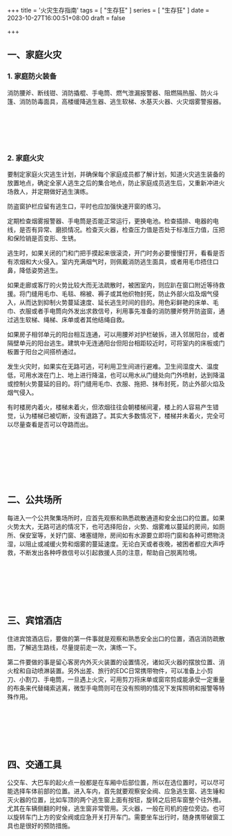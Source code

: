 +++
title = '火灾生存指南'
tags = [ "生存狂" ]
series = [ "生存狂" ]
date = 2023-10-27T16:00:51+08:00
draft = false

+++
## 一、家庭火灾
### 1. 家庭防火装备
消防腰斧、断线钳、消防撬棍、手电筒、燃气泄漏报警器、阻燃隔热服、防火斗篷、消防防毒面具，高楼缓降逃生器、逃生软梯、水基灭火器、火灾烟雾警报器。   
<br><br><br><br><br>
### 2. 家庭火灾
要制定家庭火灾逃生计划，并确保每个家庭成员都了解计划，知道火灾逃生装备的放置地点，确定全家人逃生之后的集合地点，防止家庭成员逃生后，又重新冲进火场救人，并定期做好逃生演练。

防盗窗护栏应留有逃生口，平时也应加强快速开窗的练习。

定期检查烟雾报警器、手电筒是否能正常运行，更换电池。检查插排、电器的电线，是否有异常、磨损情况。检查灭火器，检查压力值是否处于标准压力值，压把和保险销是否变形、生锈。

逃生时，如果关闭的门和门把手摸起来很滚烫，开门时务必要慢慢打开，看看是否有浓烟和大火侵入。室内充满烟气时，则佩戴消防逃生面具，或者用毛巾捂住口鼻，降低姿势逃生。

如果走廊或客厅的火势比较大而无法疏散时，被困室内，则应趴在窗口附近等待救援。将门缝用毛巾、毛毯、棉被、褥子或其他织物封死，防止外部火焰及烟气侵入，从而达到抑制火势蔓延速度、延长逃生时间的目的。用色彩鲜艳的床单、毛巾、衣服或者手电筒向外发出求救信号，利用事先准备的消防腰斧劈开防盗窗，通过逃生软梯、绳梯、床单或者其他结绳自救。

如果房子相邻单元的阳台相互连通，可以用腰斧对护栏破拆，进入邻居阳台，或者隔壁单元的阳台逃生。建筑中无连通阳台但阳台相距较近时，可将室内的床板或门板置于阳台之间搭桥通过。

发生火灾时，如果实在无路可逃，可利用卫生间进行避难。卫生间湿度大、温度低，可用水泼在门上、地上进行降温，也可以用水从门缝处向门外喷射，达到降温或控制火势蔓延的目的。将门缝用毛巾、衣服、拖把、抹布封死，防止外部火焰及烟气侵入。

有时楼房内着火，楼梯未着火，但浓烟往往会朝楼梯间灌，楼上的人容易产生错觉，认为楼梯已被切断，没有退路了。其实大多数情况下，楼梯并未着火，完全可以尽量查看是否可以夺路而出。  
<br><br><br><br><br>
<br><br>
## 二、公共场所
每进入一个公共聚集场所时，应首先观察和熟悉疏散通道和安全出口的位置。如果火势太大，无路可逃的情况下，也可选择阳台，火势、烟雾难以蔓延的房间，如厕所、保安室等，关好门窗、堵塞缝隙，房间如有水源要立即将门窗和各种可燃物浇湿，以阻止或减缓火势和烟雾的蔓延速度。无论白天或者夜晚，被困者都应大声呼救，不断发出各种呼救信号以引起救援人员的注意，帮助自己脱离险境。
<br><br><br><br><br>
<br><br>
## 三、宾馆酒店
住进宾馆酒店后，要做的第一件事就是观察和熟悉安全出口的位置，酒店消防疏散图，了解逃生路线，尽量提前走一次，演练一下。

第二件要做的事是留心客房内外灭火装置的设置情况，诸如灭火器的摆放位置、消火栓和自动喷淋装置。另外出差、旅行的EDC日常携带物件，可以准备上小剪刀、小割刀、手电筒，一旦遇上火灾，可用剪刀将床单或窗帘剪成能承受一定重量的布条来代替绳索逃离，微型手电筒则可在没有照明的情况下发挥照明和报警等特殊作用。
<br><br><br><br><br>
<br><br>
## 四、交通工具
公交车、大巴车的起火点一般都是在车厢中后部位置，所以在选位置时，可以尽可能选择车体前部的位置。进入车内，首先就要观察安全阀、应急逃生窗、逃生锤和灭火器的位置，比如车顶的两个逃生窗上面有按钮，旋转之后把车窗整个往外推。尤其在车辆侧翻的时候，逃生窗非常管用。灭火器，一般在司机的座位旁边。也可以旋转车门上方的安全阀或应急开关打开车门。需要坐车出行时，随身携带破窗工具也是很好的预防措施。
